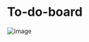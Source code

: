 # To-do-board

![image](https://user-images.githubusercontent.com/107554903/200843208-edfaaa81-8ea7-4d7c-8f1a-66b5bdd058d3.png)
